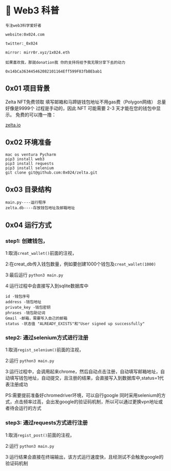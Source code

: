 # 🐳 Web3 科普
```
专注web3科学爱好者

website:0x024.com

twitter:_0x024

mirror: mirr0r.xyz/1x024.eth

如果喜欢我，那就donation我 你的支持将给予我无限分享下去的动力
```

```
0x14bCa363445462082101164Eff599F83fbBEbab1 
```


## 0x01 项目背景
Zelta NFT免费领取 填写邮箱和马蹄链钱包地址不用gas费（Polygon网络） 总量好像是9999个 过程是手动的，因此 NFT 可能需要 2-3 天才能在您的钱包中显示。 免费的可以撸一撸：

[zelta.io](url)
## 0x02 环境准备

```
mac os ventura Pycharm 
pip3 install web3
pip3 install requests
pip3 install selenium
git clone git@github.com:0x024/zelta.git
```
## 0x03 目录结构

```
main.py----运行程序
zelta.db----存放钱包地址及邮箱地址
```
## 0x04 运行方式

### step1: 创建钱包，

1:取消`creat_wallet()`前面的注视，

2:在creat_db传入钱包数量，例如要创建1000个钱包及`creat_wallet(1000)`

3:最后运行 `python3 main.py`

4:运行过程中会直接写入到sqlite数据库中

```
id -钱包序号
address -钱包地址
private_key -钱包密钥
phrases -钱包助记词
Gmail -邮箱，需要写入自己的邮箱
status -状态值 "ALREADY_EXISTS"和"User signed up successfully"
```

### step2: 通过selenium方式进行注册

1:取消`regist_selenium()`前面的注视，

2:运行 `python3 main.py`  
 
3:运行过程中，会调用起来chrome，然后自动点击注册，自动填写邮箱地址，自动填写钱包地址，自动提交，且注册的结果，会直接写入到数据库中,status=1代表注册成功

PS:需要提前准备好chromedriver环境，可以自行google
同时采用selenium的方式，点击频率过高，会出发google的验证码机制，所以可以通过更换vpn地址或者待会运行的方式

### step3: 通过requests方式进行注册

1:取消`regist_post()`前面的注视，

2:运行 `python3 main.py`  

3:运行结果会直接在终端输出，该方式运行速度快，且经测试不会触发google的验证码机制






































